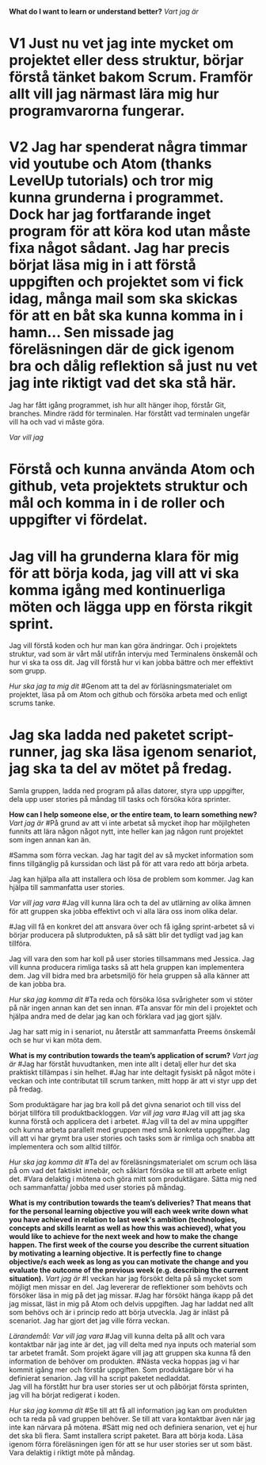 
**What do I want to learn or understand better?**
*Vart jag är*
# V1 Just nu vet jag inte mycket om projektet eller dess struktur, börjar förstå tänket bakom Scrum. Framför allt vill jag närmast lära mig hur programvarorna fungerar.

# V2 Jag har spenderat några timmar vid youtube och Atom (thanks LevelUp tutorials) och tror mig kunna grunderna i programmet. Dock har jag fortfarande inget program för att köra kod utan måste fixa något sådant. Jag har precis börjat läsa mig in i att förstå uppgiften och projektet som vi fick idag, många mail som ska skickas för att en båt ska kunna komma in i hamn... Sen missade jag föreläsningen där de gick igenom bra och dålig reflektion så just nu vet jag inte riktigt vad det ska stå här.

Jag har fått igång programmet, ish hur allt hänger ihop, förstår Git, branches. Mindre rädd för terminalen. Har förstått vad terminalen ungefär vill ha och vad vi måste göra.

*Var vill jag*
# Förstå och kunna använda Atom och github, veta projektets struktur och mål och komma in i de roller och uppgifter vi fördelat.

# Jag vill ha grunderna klara för mig för att börja koda, jag vill att vi ska komma igång med kontinuerliga möten och lägga upp en första rikgit sprint.

Jag vill förstå koden och hur man kan göra ändringar. Och i projektets struktur, vad som är vårt mål utifrån intervju med Terminalens önskemål och hur vi ska ta oss dit. Jag vill förstå hur vi kan jobba bättre och mer effektivt som grupp.


*Hur ska jag ta mig dit*
#Genom att ta del av förläsningsmaterialet om projektet, läsa på om Atom och github och försöka arbeta med och enligt scrums tanke.
# Jag ska ladda ned paketet script-runner, jag ska läsa igenom senariot, jag ska ta del av mötet på fredag.

Samla gruppen, ladda ned program på allas datorer, styra upp uppgifter, dela upp user stories på måndag till tasks och försöka köra sprinter.

**How can I help someone else, or the entire team, to learn something new?**
*Vart jag är*
#På grund av att vi inte arbetat så mycket ihop har möjilgheten funnits att lära någon något nytt, inte heller kan jag någon runt projektet som ingen annan kan än.

#Samma som förra veckan. Jag har tagit del av så mycket information som finns tillgänglig på kurssidan och läst på för att vara redo att börja arbeta.

Jag kan hjälpa alla att installera och lösa de problem som kommer. Jag kan hjälpa till sammanfatta user stories.

*Var vill jag vara*
#Jag vill kunna lära och ta del av utlärning av olika ämnen för att gruppen ska jobba effektivt och vi alla lära oss inom olika delar.

#Jag vill få en konkret del att ansvara över och få igång sprint-arbetet så vi börjar producera på slutprodukten, på så sätt blir det tydligt vad jag kan tillföra.

Jag vill vara den som har koll på user stories tillsammans med Jessica. Jag vill kunna producera rimliga tasks så att hela gruppen kan implementera dem. Jag vill bidra med bra arbetsmiljö för hela gruppen så alla känner att de kan jobba bra.

*Hur ska jag komma dit*
#Ta reda och försöka lösa svårigheter som vi stöter på när ingen annan kan det sen innan.
#Ta ansvar för min del i projektet och hjälpa andra med de delar jag kan och förklara vad jag gjort själv.

Jag har satt mig in i senariot, nu återstår att sammanfatta Preems önskemål och se hur vi kan möta dem.

**What is my contribution towards the team’s application of scrum?**
*Vart jag är*
#Jag har förståt huvudtanken, men inte allt i detalj eller hur det ska praktiskt tillämpas i sin helhet.
#Jag har inte deltagit fysiskt på något möte i veckan och inte contributat till scrum tanken, mitt hopp är att vi styr upp det på fredag.

Som produktägare har jag bra koll på det givna senariot och till viss del börjat tillföra till produktbackloggen.
*Var vill jag vara*
#Jag vill att jag ska kunna förstå och applicera det i arbetet.
#Jag vill ta del av mina uppgifter och kunna arbeta parallelt med gruppen med små konkreta uppgifter.
Jag vill att vi har grymt bra user stories och tasks som är rimliga och snabba att implementera och som alltid tillför.

*Hur ska jag komma dit*
#Ta del av föreläsningsmaterialet om scrum och läsa på om vad det faktiskt innebär, och såklart försöka se till att arbete enligt det.
#Vara delaktig i mötena och göra mitt som produktägare.
Sätta mig ned och sammanfatta/ jobba med user stories på måndag.

**What is my contribution towards the team’s deliveries? That means that for the personal learning objective you will each week write down what you have achieved in relation to last week's ambition (technologies, concepts and skills learnt as well as how this was achieved), what you would like to achieve for the next week and how to make the change happen. The first week of the course you describe the current situation by motivating a learning objective. It is perfectly fine to change objective/s each week as long as you can motivate the change and you evaluate the outcome of the previous week (e.g. describing the current situation).**
*Vart jag är*
#I veckan har jag försökt delta på så mycket som möjligt men missar en del. Jag levererar de reflektioner som behövts och försöker läsa in mig på det jag missar.
#Jag har försökt hänga ikapp på det jag missat, läst in mig på Atom och delvis uppgiften.
Jag har laddat ned allt som behövs och är i princip redo att börja utveckla. Jag är inläst på scenariot. Jag har gjort det jag ville förra veckan.

*Lärandemål: Var vill jag vara*
#Jag vill kunna delta på allt och vara kontaktbar när jag inte är det, jag vill delta med nya inputs och material som tar arbetet framåt. Som projekt ägare vill jag att gruppen ska kunna få den information de behöver om produkten.
#Nästa vecka hoppas jag vi har kommit igång mer och förstår uppgiften. Som produktägare bör vi ha definierat senarion. Jag vill ha script paketet nedladdat.  
Jag vill ha förstått hur bra user stories ser ut och påbörjat första sprinten, jag vill ha börjat redigerat  i koden.

*Hur ska jag komma dit*
#Se till att få all information jag kan om produkten och ta reda på vad gruppen behöver. Se till att vara kontaktbar även när jag inte kan närvara på mötena.
#Sätt mig ned och definiera senarion, vet ej hur det ska bli flera. Samt installera script paketet.
Bara att börja koda. Läsa igenom förra föreläsningen igen för att se hur user stories ser ut som bäst. Vara delaktig i riktigt möte på måndag.
